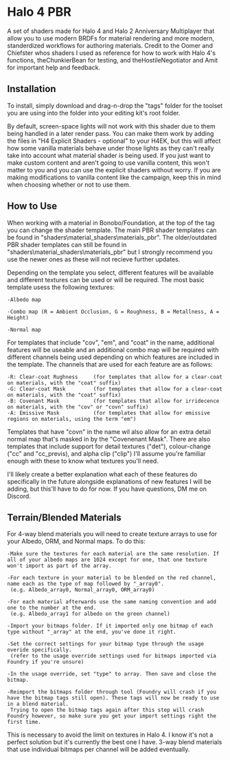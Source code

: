 # Halo 4 PBR
A set of shaders made for Halo 4 and Halo 2 Anniversary Multiplayer that allow you to use modern BRDFs for material rendering and more modern, standerdized workflows for authoring materials.
Credit to the Oomer and Chiefster whos shaders I used as reference for how to work with Halo 4's functions, theChunkierBean for testing, and theHostileNegotiator and Amit for important help and feedback.

## Installation
To install, simply download and drag-n-drop the "tags" folder for the toolset you are using into the folder into your editing kit's root folder.

By default, screen-space lights will not work with this shader due to them being handled in a later render pass. You can make them work by adding the files in "H4 Explicit Shaders - optional" to your
H4EK, but this will affect how some vanilla materials behave under those lights as they can't really take into account what material shader is being used. If you just want to make custom content and
aren't going to use vanilla content, this won't matter to you and you can use the explicit shaders without worry. If you are making modifications to vanilla content like the campaign, keep this in
mind when choosing whether or not to use them.

## How to Use
When working with a material in Bonobo/Foundation, at the top of the tag you can change the shader template.
The main PBR shader templates can be found in "shaders\material_shaders\materials_pbr". 
The older/outdated PBR shader templates can still be found in "shaders\material_shaders\materials_pbr" but I strongly recommend you use the newer ones as these will not recieve further updates.

Depending on the template you select, different features will be available and different textures can be used or will be required.
The most basic template usess the following textures:

  	-Albedo map
	
  	-Combo map (R = Ambient Occlusion, G = Roughness, B = Metallness, A = Height)
	
	-Normal map

For templates that include "cov", "em", and "coat" in the name, additional features will be useable and an additional combo map will be required with different channels being used depending on which features are included in the template.
The channels that are used for each feature are as follows:

  	-R: Clear-coat Rughness 	(for templates that allow for a clear-coat on materials, with the "coat" suffix)
  	-G: Clear-coat Mask			(for templates that allow for a clear-coat on materials, with the "coat" suffix)
	-B: Covenant Mask			(for templates that allow for irridecence on materials, with the "cov" or "covn" suffix)
	-A: Emissive Mask			(for templates that allow for emissive regions on materials, using the term "em")

Templates that have "covn" in the name wil also allow for an extra detail normal map that's masked in by the "Covenenant Mask". 
There are also templates that include support for detail textures ("det"), colour-change ("cc" and "cc_previs), and alpha clip ("clip")
I'll assume you're familiar enough with these to know what textures you'll need.

I'll likely create a better explanation what each of these features do specifically in the future alongside explanations of new features I will be adding, but this'll have to do for now. If you have questions, DM me on Discord.

## Terrain/Blended Materials
For 4-way blend materials you will need to create texture arrays to use for your Albedo, ORM, and Normal maps.
To do this:

	-Make sure the textures for each material are the same resolution. If all of your albedo maps are 1024 except for one, that one texture won't import as part of the array.

	-For each texture in your material to be blended on the red channel, name each as the type of map followed by "_array0".
	 (e.g. Albedo_array0, Normal_array0, ORM_array0)

	-For each material afterwards use the same naming convention and add one to the number at the end.
	 (e.g. Albedo_array1 for albedo on the green channel)

	-Import your bitmaps folder. If it imported only one bitmap of each type without "_array" at the end, you've done it right.

	-Set the correct settings for your bitmap type through the usage overide specifically.
	 (refer to the usage override settings used for bitmaps imported via Foundry if you're unsure)

	-In the usage override, set "type" to array. Then save and close the bitmap.

	-Reimport the bitmaps folder through tool (Foundry will crash if you have the bitmap tags still open). These tags will now be ready to use in a blend material.
 	 Trying to open the bitmap tags again after this step will crash Foundry however, so make sure you get your import settings right the first time.

This is necessary to avoid the limit on textures in Halo 4. I know it's not a perfect solution but it's currently the best one I have. 3-way blend materials that use individual bitmaps per channel will be added eventually.
